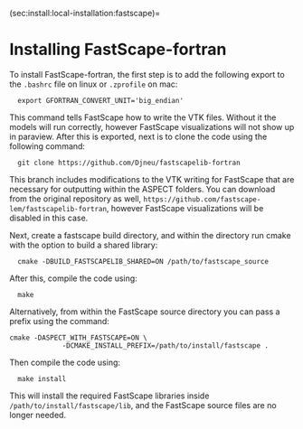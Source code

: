 (sec:install:local-installation:fastscape)=
# Installing FastScape-fortran

To install FastScape-fortran, the first step is to add the following export to
the `.bashrc` file on linux or `.zprofile` on mac:

      export GFORTRAN_CONVERT_UNIT='big_endian'

This command tells FastScape how to write the VTK files. Without it the models will
run correctly, however FastScape visualizations will not show up in paraview. After this is
exported, next is to clone the code using the following command:

      git clone https://github.com/Djneu/fastscapelib-fortran

This branch includes modifications to the VTK writing for FastScape that are necessary for outputting within the ASPECT folders. You can download from the original repository as well, `https://github.com/fastscape-lem/fastscapelib-fortran`, however FastScape visualizations will be disabled in this case.

Next, create a fastscape build directory, and within the directory run cmake with the option to build a shared library:

      cmake -DBUILD_FASTSCAPELIB_SHARED=ON /path/to/fastscape_source

After this, compile the code using:

      make

Alternatively, from within the FastScape source directory you can pass a prefix using the command:

    cmake -DASPECT_WITH_FASTSCAPE=ON \
                 -DCMAKE_INSTALL_PREFIX=/path/to/install/fastscape .

Then compile the code using:

      make install

This will install the required FastScape libraries inside `/path/to/install/fastscape/lib`, and the
FastScape source files are no longer needed.
